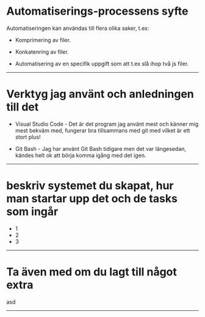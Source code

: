 # Automatiserings-processens syfte
Automatiseringen kan användas till flera olika saker, t.ex:
* Komprimering av filer.

* Konkatenring av filer.

* Automatisering av en specifik uppgift som att t.ex slå ihop två js filer.

* * *

# Verktyg jag använt och anledningen till det
* Visual Studio Code - Det är det program jag använt mest och känner mig mest bekväm med, fungerar bra tillsammans med git med vilket är ett stort plus!

* Git Bash - Jag har använt Git Bash tidigare men det var längesedan, kändes helt ok att börja komma igång med det igen.

* * *

# beskriv systemet du skapat, hur man startar upp det och de tasks som ingår
* 1
* 2
* 3
* * *

# Ta även med om du lagt till något extra
asd
* * *
